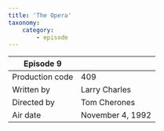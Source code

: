 ```yaml
---
title: 'The Opera'
taxonomy:
    category:
        - episode
---
```


| Episode 9 | |
|-----------------|--------------------------------|
| Production code | 409                            |
| Written by      | Larry Charles |
| Directed by     | Tom Cherones                   |
| Air date        | November 4, 1992                   |
